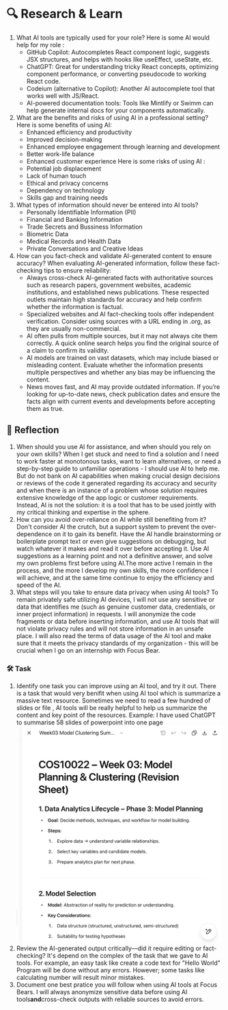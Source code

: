 # 🔍 Research & Learn

1. What AI tools are typically used for your role?
Here is some AI would help for my role :
    - GitHub Copilot: Autocompletes React component logic, suggests JSX structures, and helps with hooks like useEffect, useState, etc.
    - ChatGPT: Great for understanding tricky React concepts, optimizing component performance, or converting pseudocode to working React code.
    - Codeium (alternative to Copilot): Another AI autocomplete tool that works well with JS/React.
    - AI-powered documentation tools: Tools like Mintlify or Swimm can help generate internal docs for your components automatically.
2. What are the benefits and risks of using AI in a professional setting?
Here is some benefits of using AI:
    - Enhanced efficiency and productivity
    - Improved decision-making
    - Enhanced employee engagement through learning and development
    - Better work-life balance
    - Enhanced customer experience
Here is some risks of using AI :
    - Potential job displacement
    - Lack of human touch
    - Ethical and privacy concerns
    - Dependency on technology
    - Skills gap and training needs
3. What types of information should never be entered into AI tools?
    - Personally Identifiable Information (PII)
    - Financial and Banking Information
    - Trade Secrets and Bussiness Information
    - Biometric Data
    - Medical Records and Health Data
    - Private Conversations and Creative Ideas
4. How can you fact-check and validate AI-generated content to ensure accuracy?
When evaluating AI-generated information, follow these fact-checking tips to ensure reliability:
    - Always cross-check AI-generated facts with authoritative sources such as research papers, government websites, academic institutions, and established news publications. These respected outlets maintain high standards for accuracy and help confirm whether the information is factual.
    - Specialized websites and AI fact-checking tools offer independent verification. Consider using sources with a URL ending in .org, as they are usually non-commercial.
    - AI often pulls from multiple sources, but it may not always cite them correctly. A quick online search helps you find the original source of a claim to confirm its validity.
    - AI models are trained on vast datasets, which may include biased or misleading content. Evaluate whether the information presents multiple perspectives and whether any bias may be influencing the content.
    - News moves fast, and AI may provide outdated information. If you’re looking for up-to-date news, check publication dates and ensure the facts align with current events and developments before accepting them as true.

## 📝 Reflection

1. When should you use AI for assistance, and when should you rely on your own skills?
    When I get stuck and need to find a solution and I need to work faster at monotonous tasks, want to learn alternatives, or need a step-by-step guide to unfamiliar operations - I should use AI to help me. But do not bank on AI capabilities when making crucial design decisions or reviews of the code it generated regarding its accuracy and security and when there is an instance of a problem whose solution requires extensive knowledge of the app logic or customer requirements. Instead, AI is not the solution: it is a tool that has to be used jointly with my critical thinking and expertise in the sphere.
2. How can you avoid over-reliance on AI while still benefiting from it?
    Don't consider AI the crutch, but a support system to prevent the over-dependence on it to gain its benefit. Have the AI handle brainstorming or boilerplate prompt text or even give suggestions on debugging, but watch whatever it makes and read it over before accepting it. Use AI suggestions as a learning point and not a definitive answer, and solve my own problems first before using AI.The more active I remain in the process, and the more I develop my own skills, the more confidence I will achieve, and at the same time continue to enjoy the efficiency and speed of the AI.
3. What steps will you take to ensure data privacy when using AI tools?
    To remain privately safe utilizing AI devices, I will not use any sensitive or data that identifies me (such as genuine customer data, credentials, or inner project information) in requests. I will anonymize the code fragments or data before inserting information, and use AI tools that will not violate privacy rules and will not store information in an unsafe place. I will also read the terms of data usage of the AI tool and make sure that it meets the privacy standards of my organization - this will be crucial when I go on an internship with Focus Bear.

### 🛠️ Task

1. Identify one task you can improve using an AI tool, and try it out.
    There is a task that would very benifit when using AI tool which is summarize a massive text resource. Sometimes we need to read a few hundred of slides or file , AI tools will be really helpful to help us summarize the content and key point of the resources.
    Example: I have used ChatGPT to summarise 58 slides of powerpoint into one page
    ![Summary text from AI](summarise_text.png)
2. Review the AI-generated output critically—did it require editing or fact-checking?
    It's depend on the complex of the task that we gave to AI tools. For example, an easy task like create a code text for "Hello World" Program  will be done without any errors. However; some tasks like calculating number will result minor mistakes.
3. Document one best pratice you will follow when using AI tools at Focus Bears.
    I will always anonymize sensitive data before using AI tools**and**cross-check outputs with reliable sources to avoid errors.
